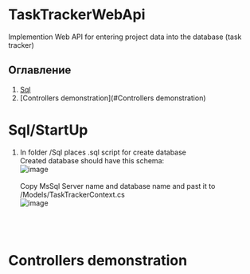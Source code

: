 # TaskTrackerWebApi
Implemention Web API for entering project data into the database (task tracker)

## Оглавление

1. [Sql](#Sql/StartUp)
2. [Controllers demonstration](#Controllers demonstration)


# Sql/StartUp
1) In folder /Sql places .sql script for create database </br>
Created database should have this schema: </br>
![image](https://user-images.githubusercontent.com/86796337/124998109-80571f00-e054-11eb-9994-5530c47a3ca7.png) </br> </br>
Copy MsSql Server name and database name and past it to /Models/TaskTrackerContext.cs </br>
![image](https://user-images.githubusercontent.com/86796337/124998572-5520ff80-e055-11eb-9835-0ef03f3a7f98.png) </br> </br> </br> </br>






# Controllers demonstration

